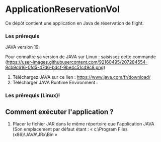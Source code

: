 # ApplicationReservationVol
Ce dépôt contient une application en Java de réservation de flight.

### Les prérequis 
JAVA version 19.

Pour connaître sa version de JAVA sur Linux : saisissez cette commande 
(https://user-images.githubusercontent.com/92160495/207284554-9cb9c616-0fd5-47d6-bdcf-9be4c51c49c8.png)

1. Téléchargez JAVA sur ce lien : https://www.java.com/fr/download/
2. Télécharger JAVA Runtime Environment : 

### Les prérequis (Linux)!



## Comment exécuter l'application ?

1. Placer le fichier JAR dans le même répertoire que l'application JAVA (Son emplacement par défaut étant : « c:\Program Files (x86)\JAVA\JRx\Bin »
